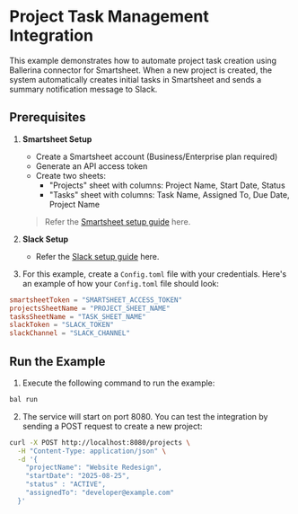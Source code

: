 # Project Task Management Integration

This example demonstrates how to automate project task creation using Ballerina connector for Smartsheet. When a new project is created, the system automatically creates initial tasks in Smartsheet and sends a summary notification message to Slack.

## Prerequisites

1. **Smartsheet Setup**
   - Create a Smartsheet account (Business/Enterprise plan required)
   - Generate an API access token
   - Create two sheets:
     - "Projects" sheet with columns: Project Name, Start Date, Status
     - "Tasks" sheet with columns: Task Name, Assigned To, Due Date, Project Name

   > Refer the [Smartsheet setup guide](https://github.com/ballerina-platform/module-ballerinax-smartsheet/blob/main/ballerina/README.md) here.

2. **Slack Setup**
   - Refer the [Slack setup guide](https://github.com/ballerina-platform/module-ballerinax-slack/blob/master/ballerina/README.md) here.

3. For this example, create a `Config.toml` file with your credentials. Here's an example of how your `Config.toml` file should look:

```toml
smartsheetToken = "SMARTSHEET_ACCESS_TOKEN"
projectsSheetName = "PROJECT_SHEET_NAME"
tasksSheetName = "TASK_SHEET_NAME"
slackToken = "SLACK_TOKEN"
slackChannel = "SLACK_CHANNEL"
```

## Run the Example

1. Execute the following command to run the example:

```bash
bal run
```

2. The service will start on port 8080. You can test the integration by sending a POST request to create a new project:

```bash
curl -X POST http://localhost:8080/projects \
  -H "Content-Type: application/json" \
  -d '{
    "projectName": "Website Redesign",
    "startDate": "2025-08-25",
    "status" : "ACTIVE",
    "assignedTo": "developer@example.com"
  }'
```

